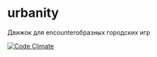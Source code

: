 urbanity
========

Движок для encounterобразных городских игр

[![Code Climate](https://codeclimate.com/github/Vaysman/urbanity.png)](https://codeclimate.com/github/Vaysman/urbanity)
